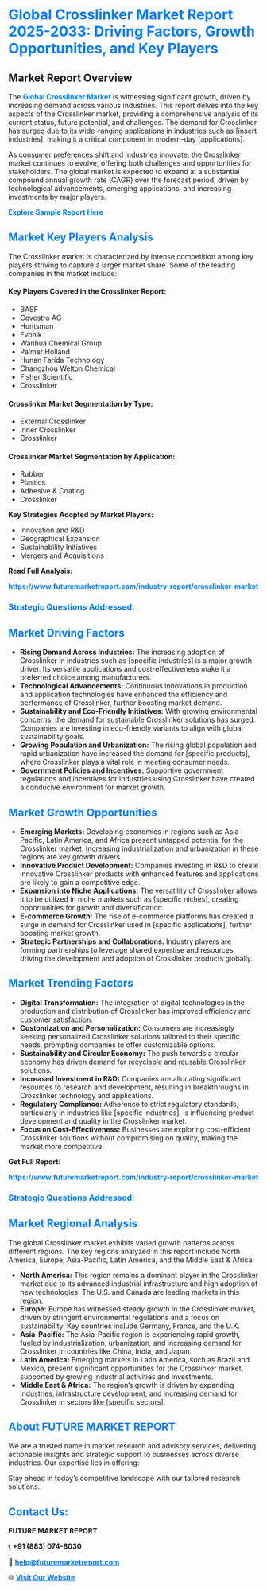 <h1 style="color: #007BFF;">Global Crosslinker Market Report 2025-2033: Driving Factors, Growth Opportunities, and Key Players</h1>

<section id="overview">
<h2>Market Report Overview</h2>
<p>The <a href="https://www.futuremarketreport.com/industry-report/crosslinker-market" style="color: #007BFF; text-decoration: none;"><strong>Global Crosslinker Market</strong></a> is witnessing significant growth, driven by increasing demand across various industries. This report delves into the key aspects of the Crosslinker market, providing a comprehensive analysis of its current status, future potential, and challenges. The demand for Crosslinker has surged due to its wide-ranging applications in industries such as [insert industries], making it a critical component in modern-day [applications].</p>
<p>As consumer preferences shift and industries innovate, the Crosslinker market continues to evolve, offering both challenges and opportunities for stakeholders. The global market is expected to expand at a substantial compound annual growth rate (CAGR) over the forecast period, driven by technological advancements, emerging applications, and increasing investments by major players.</p>
</section>

<section id="overview">
<p><a href="https://www.futuremarketreport.com/request-sample/reportId=107976" style="color: #007BFF; text-decoration: none;"><strong>Explore Sample Report Here</strong></a></p>
</section>

<section id="key-players">
<h2 style="color: #007BFF;">Market Key Players Analysis</h2>
<p>The Crosslinker market is characterized by intense competition among key players striving to capture a larger market share. Some of the leading companies in the market include:</p>
<h4>Key Players Covered in the Crosslinker Report:</h4>
<ul><li>BASF</li><li>Covestro AG</li><li>Huntsman</li><li>Evonik</li><li>Wanhua Chemical Group</li><li>Palmer Holland</li><li>Hunan Farida Technology</li><li>Changzhou Welton Chemical</li><li>Fisher Scientific</li><li>Crosslinker</li></ul>
<h4>Crosslinker Market Segmentation by Type:</h4>
<ul><li>External Crosslinker</li><li>Inner Crosslinker</li><li>Crosslinker</li></ul>

<h4>Crosslinker Market Segmentation by Application:</h4>
<ul><li>Rubber</li><li>Plastics</li><li>Adhesive &amp; Coating</li><li>Crosslinker</li></ul>
<p><strong>Key Strategies Adopted by Market Players:</strong></p>
<ul>
<li>Innovation and R&D</li>
<li>Geographical Expansion</li>
<li>Sustainability Initiatives</li>
<li>Mergers and Acquisitions</li>
</ul>
</section>

<section>
<p><strong>Read Full Analysis: </strong></p><a href="https://www.futuremarketreport.com/industry-report/crosslinker-market" style="color: #007BFF; text-decoration: none;"><strong>https://www.futuremarketreport.com/industry-report/crosslinker-market</strong></a>
<h3 style="color: #007BFF;">Strategic Questions Addressed:</h3>
</section>

<section id="driving-factors">
<h2 style="color: #007BFF;">Market Driving Factors</h2>
<ul>
<li><strong>Rising Demand Across Industries:</strong> The increasing adoption of Crosslinker in industries such as [specific industries] is a major growth driver. Its versatile applications and cost-effectiveness make it a preferred choice among manufacturers.</li>
<li><strong>Technological Advancements:</strong> Continuous innovations in production and application technologies have enhanced the efficiency and performance of Crosslinker, further boosting market demand.</li>
<li><strong>Sustainability and Eco-Friendly Initiatives:</strong> With growing environmental concerns, the demand for sustainable Crosslinker solutions has surged. Companies are investing in eco-friendly variants to align with global sustainability goals.</li>
<li><strong>Growing Population and Urbanization:</strong> The rising global population and rapid urbanization have increased the demand for [specific products], where Crosslinker plays a vital role in meeting consumer needs.</li>
<li><strong>Government Policies and Incentives:</strong> Supportive government regulations and incentives for industries using Crosslinker have created a conducive environment for market growth.</li>
</ul>
</section>

<section id="growth-opportunities">
<h2 style="color: #007BFF;">Market Growth Opportunities</h2>
<ul>
<li><strong>Emerging Markets:</strong> Developing economies in regions such as Asia-Pacific, Latin America, and Africa present untapped potential for the Crosslinker market. Increasing industrialization and urbanization in these regions are key growth drivers.</li>
<li><strong>Innovative Product Development:</strong> Companies investing in R&D to create innovative Crosslinker products with enhanced features and applications are likely to gain a competitive edge.</li>
<li><strong>Expansion into Niche Applications:</strong> The versatility of Crosslinker allows it to be utilized in niche markets such as [specific niches], creating opportunities for growth and diversification.</li>
<li><strong>E-commerce Growth:</strong> The rise of e-commerce platforms has created a surge in demand for Crosslinker used in [specific applications], further boosting market growth.</li>
<li><strong>Strategic Partnerships and Collaborations:</strong> Industry players are forming partnerships to leverage shared expertise and resources, driving the development and adoption of Crosslinker products globally.</li>
</ul>
</section>

<section id="trending-factors">
<h2 style="color: #007BFF;">Market Trending Factors</h2>
<ul>
<li><strong>Digital Transformation:</strong> The integration of digital technologies in the production and distribution of Crosslinker has improved efficiency and customer satisfaction.</li>
<li><strong>Customization and Personalization:</strong> Consumers are increasingly seeking personalized Crosslinker solutions tailored to their specific needs, prompting companies to offer customizable options.</li>
<li><strong>Sustainability and Circular Economy:</strong> The push towards a circular economy has driven demand for recyclable and reusable Crosslinker solutions.</li>
<li><strong>Increased Investment in R&D:</strong> Companies are allocating significant resources to research and development, resulting in breakthroughs in Crosslinker technology and applications.</li>
<li><strong>Regulatory Compliance:</strong> Adherence to strict regulatory standards, particularly in industries like [specific industries], is influencing product development and quality in the Crosslinker market.</li>
<li><strong>Focus on Cost-Effectiveness:</strong> Businesses are exploring cost-efficient Crosslinker solutions without compromising on quality, making the market more competitive.</li>
</ul>
</section>

<section>
<p><strong>Get Full Report: </strong></p><a href="https://www.futuremarketreport.com/industry-report/crosslinker-market" style="color: #007BFF; text-decoration: none;"><strong>https://www.futuremarketreport.com/industry-report/crosslinker-market</strong></a>
<h3 style="color: #007BFF;">Strategic Questions Addressed:</h3>
</section>


<section id="regional-analysis">
<h2 style="color: #007BFF;">Market Regional Analysis</h2>
<p>The global Crosslinker market exhibits varied growth patterns across different regions. The key regions analyzed in this report include North America, Europe, Asia-Pacific, Latin America, and the Middle East & Africa:</p>
<ul>
<li><strong>North America:</strong> This region remains a dominant player in the Crosslinker market due to its advanced industrial infrastructure and high adoption of new technologies. The U.S. and Canada are leading markets in this region.</li>
<li><strong>Europe:</strong> Europe has witnessed steady growth in the Crosslinker market, driven by stringent environmental regulations and a focus on sustainability. Key countries include Germany, France, and the U.K.</li>
<li><strong>Asia-Pacific:</strong> The Asia-Pacific region is experiencing rapid growth, fueled by industrialization, urbanization, and increasing demand for Crosslinker in countries like China, India, and Japan.</li>
<li><strong>Latin America:</strong> Emerging markets in Latin America, such as Brazil and Mexico, present significant opportunities for the Crosslinker market, supported by growing industrial activities and investments.</li>
<li><strong>Middle East & Africa:</strong> The region’s growth is driven by expanding industries, infrastructure development, and increasing demand for Crosslinker in sectors like [specific sectors].</li>
</ul>
</section>

<footer>
<h2 style="color: #007BFF;">About FUTURE MARKET REPORT</h2>
<p>We are a trusted name in market research and advisory services, delivering actionable insights and strategic support to businesses across diverse industries. Our expertise lies in offering:</p>

<p>Stay ahead in today’s competitive landscape with our tailored research solutions.</p>

<h2 style="color: #007BFF;">Contact Us:</h2>
<p><strong>FUTURE MARKET REPORT</strong></p>
<p>📞 <strong>+91 (883) 074-8030</strong></p>
<p>📧 <strong><a href="mailto:help@futuremarketreport.com" style="color: #007BFF;">help@futuremarketreport.com</a></strong></p>
<p>🌐 <strong><a href="https://www.futuremarketreport.com/" style="color: #007BFF;">Visit Our Website</a></strong></p>
</footer>